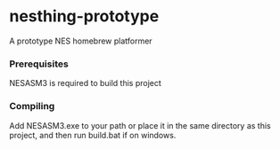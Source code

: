 # nesthing-prototype
A prototype NES homebrew platformer

### Prerequisites
NESASM3 is required to build this project

### Compiling
Add NESASM3.exe to your path or place it in the same directory as this project, and then run build.bat if on windows.
